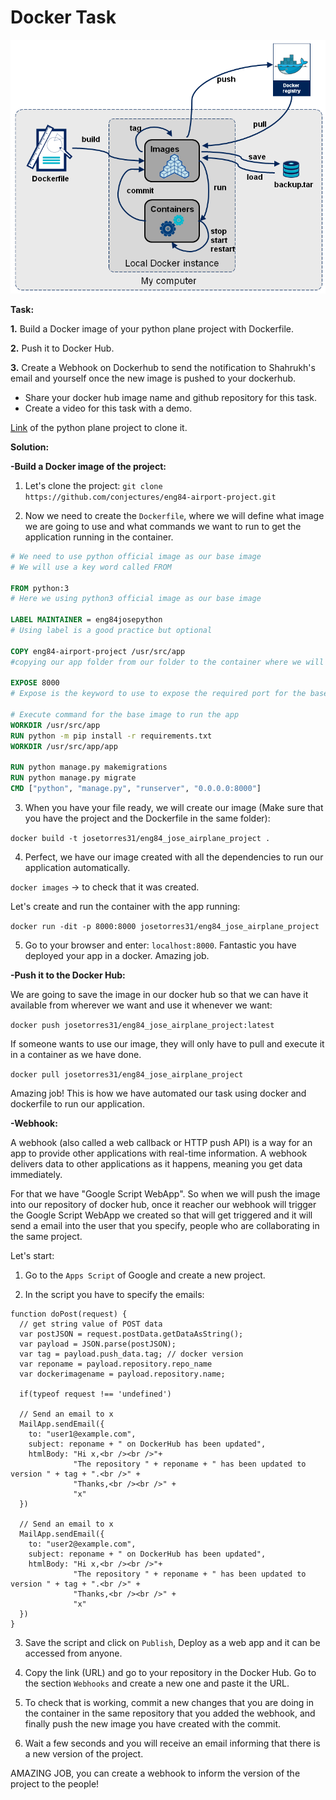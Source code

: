 # Docker Task

![SCHEME](./docker-stages.png)

__Task:__

__1.__ Build a Docker image of your python plane project with Dockerfile.

__2.__ Push it to Docker Hub.

__3.__ Create a Webhook on Dockerhub to send the notification to Shahrukh's email and yourself once the new image is pushed to your dockerhub.

- Share your docker hub image name and github repository for this task.
- Create a video for this task with a demo.

[Link](https://github.com/alfonso-torres/eng84-airport-project) of the python plane project to clone it.

__Solution:__

__-Build a Docker image of the project:__

1. Let's clone the project: `git clone https://github.com/conjectures/eng84-airport-project.git`

2. Now we need to create the `Dockerfile`, where we will define what image we are going to use and what commands we want to run to get the application running in the container.

````Dockerfile
# We need to use python official image as our base image
# We will use a key word called FROM

FROM python:3
# Here we using python3 official image as our base image

LABEL MAINTAINER = eng84josepython
# Using label is a good practice but optional

COPY eng84-airport-project /usr/src/app
#copying our app folder from our folder to the container where we will run the app

EXPOSE 8000
# Expose is the keyword to use to expose the required port for the base image

# Execute command for the base image to run the app
WORKDIR /usr/src/app
RUN python -m pip install -r requirements.txt
WORKDIR /usr/src/app/app

RUN python manage.py makemigrations
RUN python manage.py migrate
CMD ["python", "manage.py", "runserver", "0.0.0.0:8000"]
````

3. When you have your file ready, we will create our image (Make sure that you have the project and the Dockerfile in the same folder):

`docker build -t josetorres31/eng84_jose_airplane_project .`

4. Perfect, we have our image created with all the dependencies to run our application automatically.

`docker images` -> to check that it was created.

Let's create and run the container with the app running:

`docker run -dit -p 8000:8000 josetorres31/eng84_jose_airplane_project`

5. Go to your browser and enter: `localhost:8000`. Fantastic you have deployed your app in a docker. Amazing job.

__-Push it to the Docker Hub:__

We are going to save the image in our docker hub so that we can have it available from wherever we want and use it whenever we want:

`docker push josetorres31/eng84_jose_airplane_project:latest
`

If someone wants to use our image, they will only have to pull and execute it in a container as we have done.

`docker pull josetorres31/eng84_jose_airplane_project
`

Amazing job! This is how we have automated our task using docker and dockerfile to run our application.

__-Webhook:__

A webhook (also called a web callback or HTTP push API) is a way for an app to provide other applications with real-time information. A webhook delivers data to other applications as it happens, meaning you get data immediately.

For that we have "Google Script WebApp". So when we will push the image into our repository of docker hub, once it reacher our webhook will trigger the Google Script WebApp we created so that will get triggered and it will send a email into the user that you specify, people who are collaborating in the same project.

Let's start:

1. Go to the `Apps Script` of Google and create a new project.

2. In the script you have to specify the emails:

````
function doPost(request) {
  // get string value of POST data
  var postJSON = request.postData.getDataAsString();
  var payload = JSON.parse(postJSON);
  var tag = payload.push_data.tag; // docker version
  var reponame = payload.repository.repo_name
  var dockerimagename = payload.repository.name;

  if(typeof request !== 'undefined')
  
  // Send an email to x
  MailApp.sendEmail({
    to: "user1@example.com",
    subject: reponame + " on DockerHub has been updated",
    htmlBody: "Hi x,<br /><br />"+
              "The repository " + reponame + " has been updated to version " + tag + ".<br />" +
              "Thanks,<br /><br />" +
              "x"
  })

  // Send an email to x
  MailApp.sendEmail({
    to: "user2@example.com",
    subject: reponame + " on DockerHub has been updated",
    htmlBody: "Hi x,<br /><br />"+
              "The repository " + reponame + " has been updated to version " + tag + ".<br />" +
              "Thanks,<br /><br />" +
              "x"
  })
}
````

3. Save the script and click on `Publish`, Deploy as a web app and it can be accessed from anyone.

4. Copy the link (URL) and go to your repository in the Docker Hub. Go to the section `Webhooks` and create a new one and paste it the URL.

5. To check that is working, commit a new changes that you are doing in the container in the same repository that you added the webhook, and finally push the new image you have created with the commit.

6. Wait a few seconds and you will receive an email informing that there is a new version of the project.

AMAZING JOB, you can create a webhook to inform the version of the project to the people!
